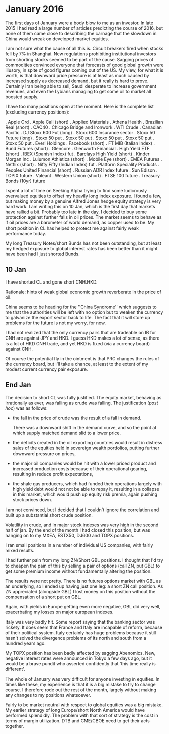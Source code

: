 # January 2016

The first days of January were a body blow to me as an investor. In late 2015 I had read a large number of articles predicting the course of 2016, but none of them came close to describing the carnage that the slowdown in China would wreak on developed market equities.

I am not sure what the cause of all this is. Circuit breakers fired when stocks fell by 7% in Shanghai. New regulations prohibiting institutional investors from shorting stocks seemed to be part of the cause. Sagging prices of commodities convinced everyone that forecasts of good global growth were illusory, in spite of good figures coming out of the US. My view, for what it is worth, is that downward price pressure is at least as much caused by increased supply as decreased demand, but it really is hard to prove. Certainly Iran being able to sell, Saudi desperate to increase government revenues, and even the Lybians managing to get some oil to market all boosted supply.

I have too many positions open at the moment. Here is the complete list \(excluding currency positions\):

. Apple Ord . Apple Call \(short\) . Applied Materials . Athena Health . Brazilian Real \(short\) . CAC40 . Chicago Bridge and Ironwork . WTI Crude . Canadian Pacific . DJ Stoxx 600 Fut \(long\) . Stoxx 600 Insurance sector . Stoxx 50 Future \(long\) . Stoxx 50 put . Stoxx 50 put . Stoxx 50 put . Stoxx 50 put . Stoxx 50 put . Everi Holdings . Facebook \(short\) . FT MIB \(Italian Index\) . Bund Futures \(short\) . Glencore . Glenworth Financial . High Yield ETF \(short\) . IBEX \(Spanish Index\) fut . Barclays High Yield \(short\) . Kinder Morgan Inc . Lulumon Athletica \(short\) . Mobile Eye \(short\) . EMEA Futures . Netflix \(short\) . Nifty Fifty \(Indian Index\) fut . Platform Speciality Products . Peoples United Financial \(short\) . Russian ADR Index future . Sun Edison . TOPIX future . Valeant . Western Union \(short\) . FTSE 100 future . Treasury Bonds \(10yr\) future

I spent a lot of time on Seeking Alpha trying to find some ludicrously overvalued equities to offset my heavily long index exposure. I found a few, but making money by a genuine Alfred Jones hedge equity strategy is very hard work. I am writing this on 10 Jan, which is the first day that markets have rallied a bit. Probably too late in the day, I decided to buy some protection against further falls in oil prices. The market seems to behave as if oil prices are a barometer of world demand, as copper used to be. My short position in CL has helped to protect me against fairly weak performance today.

My long Treasury Notes/short Bunds has not been outstanding, but at least my hedged exposure to global interest rates has been better than it might have been had I just shorted Bunds.

## 10 Jan

I have shorted CL and gone short CNH.HKD.

Rationale: hints of weak global economic growth reverberate in the price of oil.

China seems to be heading for the ''China Syndrome'' which suggests to me that the authorities will be left with no option but to weaken the currency to galvanize the export sector back to life. The fact that it will store up problems for the future is not my worry, for now.

I had not realized that the only currency pairs that are tradeable on IB for CNH are against JPY and HKD. I guess HKD makes a lot of sense, as there is a lot of HKD CNH trade, and yet HKD is fixed \(via a currency board\) against CNH.

Of course the potential fly in the ointment is that PRC changes the rules of the currency board, but I'll take a chance, at least to the extent of my modest current currency pair exposure.

## End Jan

The decision to short CL was fully justified. The equity market, behaving as irrationally as ever, was falling as crude was falling. The justification \(_post hoc_\) was as follows:

* the fall in the price of crude was the result of a fall in demand.

  There was a downward shift in the demand curve, and so the point at which supply matched demand slid to a lower price.

* the deficits created in the oil exporting countries would result in distress sales of the equities held in sovereign wealth portfolios, putting further downward pressure on prices,
* the major oil companies would be hit with a lower priced product and increased production costs because of their operational gearing, resulting in reduce profit expectations,
* the shale gas producers, which had funded their operations largely with high yield debt would not not be able to repay it, resulting in a collapse in this market, which would push up equity risk premia, again pushing stock prices down.

I am not convinced, but I decided that I couldn't ignore the correlation and built up a substantial short crude position.

Volatility in crude, and in major stock indexes was very high in the second half of jan. By the end of the month I had closed this position, but was hanging on to my MXEA, ESTX50, DJ600 and TOPX positions.

I ran small positions in a number of individual US companies, with fairly mixed results.

I had further pain from my long ZN/Short GBL positions. I thought that I'd try to cheapen the pain of this by selling a pair of options \(call ZN, put GBL\) to get some premium income without fundamentally altering the position.

The results were not pretty. There is no futures options market with GBL as an underlying, so I ended up having just one leg: a short ZN call position. As ZN appreciated \(alongside GBL\) I lost money on this position without the compensation of a short put on GBL.

Again, with yields in Europe getting even more negative, GBL did very well, exacerbating my losses on major european indexes.

Italy was very badly hit. Some report saying that the banking sector was rickety. It does seem that France and Italy are incapable of reform, because of their political system. Italy certainly has huge problems because it still hasn't solved the divergence problems of its north and south from a hundred years ago.

My TOPX position has been badly affected by sagging Abenomics. New, negative interest rates were announced in Tokyo a few days ago, but it would be a brave pundit who asserted confidently that 'this time really is different'.

The whole of January was very difficult for anyone investing in equities. In times like these, my experience is that it is a big mistake to try to change course. I therefore rode out the rest of the month, largely without making any changes to my positions whatsoever.

Fairly to be market neutral with respect to global equities was a big mistake. My earlier strategy of long Europe/short North America would have performed splendidly. The problem with that sort of strategy is the cost in terms of margin utilization. DTB and CME/CBOE need to get their acts together.

